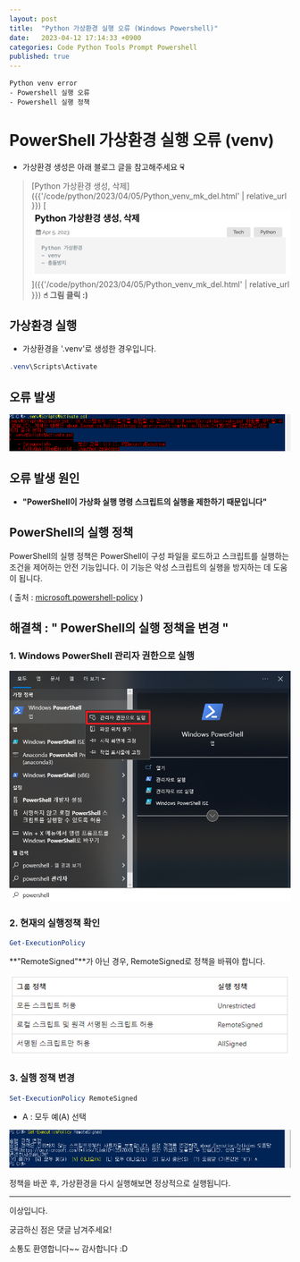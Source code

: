 ```yaml
---
layout: post
title:  "Python 가상환경 실행 오류 (Windows Powershell)"
date:   2023-04-12 17:14:33 +0900
categories: Code Python Tools Prompt Powershell
published: true
---
```

```
Python venv error
- Powershell 실행 오류
- Powershell 실행 정책
```

# PowerShell 가상환경 실행 오류 (venv)

- 가상환경 생성은 아래 블로그 글을 참고해주세요 **☟**

> [Python 가상환경 생성, 삭제]({{'/code/python/2023/04/05/Python_venv_mk_del.html' | relative_url }})
> [![Python_venv_mk_del_url.png](/assets/img/Code/Python/2023-04-12-%08python_venv_error/Python_venv_mk_del_url.png)]({{'/code/python/2023/04/05/Python_venv_mk_del.html' | relative_url }}) **☝︎ 그림 클릭 :)**

## 가상환경 실행
- 가상환경을 '.venv'로 생성한 경우입니다.

```powershell
.venv\Scripts\Activate
```

## 오류 발생

![python_venv_error1.png](/assets/img/Code/Python/2023-04-12-%08python_venv_error/python_venv_error1.png)

## 오류 발생 원인

- **"PowerShell이 가상화 실행 명령 스크립트의 실행을 제한하기 때문입니다"**

## PowerShell의 실행 정책

PowerShell의 실행 정책은 PowerShell이 구성 파일을 로드하고 스크립트를 실행하는 조건을 제어하는 안전 기능입니다. 이 기능은 악성 스크립트의 실행을 방지하는 데 도움이 됩니다.

( 출처 : [microsoft.powershell-policy](https://learn.microsoft.com/ko-kr/powershell/module/microsoft.powershell.core/about/about_execution_policies?view=powershell-7.2) )

## 해결책 : " PowerShell의 실행 정책을 변경 "

### 1. Windows PowerShell 관리자 권한으로 실행

![python_venv_error2.png](/assets/img/Code/Python/2023-04-12-%08python_venv_error/python_venv_error2.png)

### 2. 현재의 실행정책 확인

```powershell
Get-ExecutionPolicy
```

**"RemoteSigned"**가 아닌 경우, RemoteSigned로 정책을 바꿔야 합니다.

![python_venv_error3.png](/assets/img/Code/Python/2023-04-12-%08python_venv_error/python_venv_error3.png)

### 3. 실행 정책 변경

```powershell
Set-ExecutionPolicy RemoteSigned
```

- A : 모두 예(A) 선택

![python_venv_error4.png](/assets/img/Code/Python/2023-04-12-%08python_venv_error/python_venv_error4.png)

정책을 바꾼 후, 가상환경을 다시 실행해보면 정상적으로 실행됩니다.

---

이상입니다.

궁금하신 점은 댓글 남겨주세요!

소통도 환영합니다~~ 감사합니다 :D